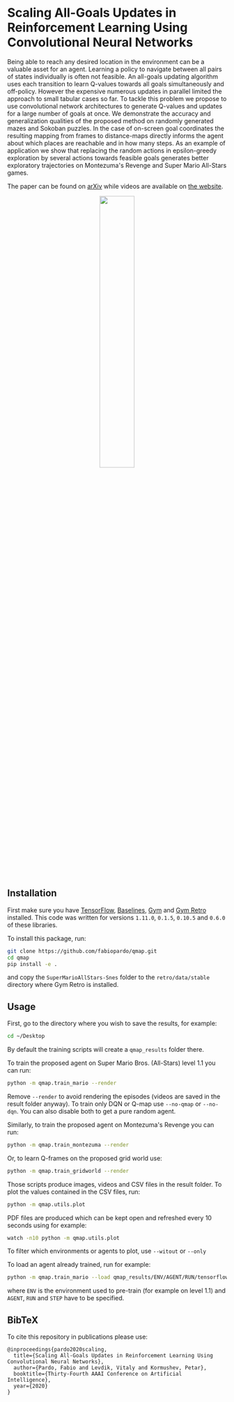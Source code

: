 # Scaling All-Goals Updates in Reinforcement Learning Using Convolutional Neural Networks

Being able to reach any desired location in the environment can be a valuable asset for an agent. Learning a policy to navigate between all pairs of states individually is often not feasible. An all-goals updating algorithm uses each transition to learn Q-values towards all goals simultaneously and off-policy. However the expensive numerous updates in parallel limited the approach to small tabular cases so far. To tackle this problem we propose to use convolutional network architectures to generate Q-values and updates for a large number of goals at once. We demonstrate the accuracy and generalization qualities of the proposed method on randomly generated mazes and Sokoban puzzles. In the case of on-screen goal coordinates the resulting mapping from frames to distance-maps directly informs the agent about which places are reachable and in how many steps. As an example of application we show that replacing the random actions in epsilon-greedy exploration by several actions towards feasible goals generates better exploratory trajectories on Montezuma's Revenge and Super Mario All-Stars games.

The paper can be found on [arXiv](https://arxiv.org/abs/1810.02927) while videos are available on [the website](https://sites.google.com/view/q-map-rl).

<p align="center"> <img src="data/mario_montezuma.gif" width=40%/> </p>

## Installation

First make sure you have [TensorFlow](https://www.tensorflow.org), [Baselines](https://github.com/openai/baselines), [Gym](https://github.com/openai/gym.git) and [Gym Retro](https://github.com/openai/retro) installed. This code was written for versions ```1.11.0```, ```0.1.5```, ```0.10.5``` and ```0.6.0``` of these libraries.

To install this package, run:
```bash
git clone https://github.com/fabiopardo/qmap.git
cd qmap
pip install -e .
```
and copy the ```SuperMarioAllStars-Snes``` folder to the ```retro/data/stable``` directory where Gym Retro is installed.

## Usage

First, go to the directory where you wish to save the results, for example:
```bash
cd ~/Desktop
```
By default the training scripts will create a ```qmap_results``` folder there.

To train the proposed agent on Super Mario Bros. (All-Stars) level 1.1 you can run:
```bash
python -m qmap.train_mario --render
```
Remove ```--render``` to avoid rendering the episodes (videos are saved in the result folder anyway).
To train only DQN or Q-map use ```--no-qmap``` or ```--no-dqn```.
You can also disable both to get a pure random agent.

Similarly, to train the proposed agent on Montezuma's Revenge you can run:
```bash
python -m qmap.train_montezuma --render
```

Or, to learn Q-frames on the proposed grid world use:
```bash
python -m qmap.train_gridworld --render
```

Those scripts produce images, videos and CSV files in the result folder.
To plot the values contained in the CSV files, run:
```bash
python -m qmap.utils.plot
```
PDF files are produced which can be kept open and refreshed every 10 seconds using for example:
```bash
watch -n10 python -m qmap.utils.plot
```
To filter which environments or agents to plot, use ```--witout``` or ```--only```

To load an agent already trained, run for example:
```bash
python -m qmap.train_mario --load qmap_results/ENV/AGENT/RUN/tensorflow/step_STEP.ckpt --level 2.1
```
where ```ENV``` is the environment used to pre-train (for example on level 1.1) and ```AGENT```, ```RUN``` and ```STEP``` have to be specified.

## BibTeX

To cite this repository in publications please use:
```
@inproceedings{pardo2020scaling,
  title={Scaling All-Goals Updates in Reinforcement Learning Using Convolutional Neural Networks},
  author={Pardo, Fabio and Levdik, Vitaly and Kormushev, Petar},
  booktitle={Thirty-Fourth AAAI Conference on Artificial Intelligence},
  year={2020}
}
```
